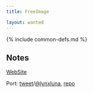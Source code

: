```yaml
---
title: FreeImage

layout: wanted
---
```

{% include common-defs.md %}

## Notes

[WebSite](http://freeimage.sourceforge.net/license.html)

Port:
[tweet](http://bit.ly/MaMulx)/[@lynxluna](http://twitter.com/lynxluna), [repo](https://github.com/lynxluna/freeimage)



